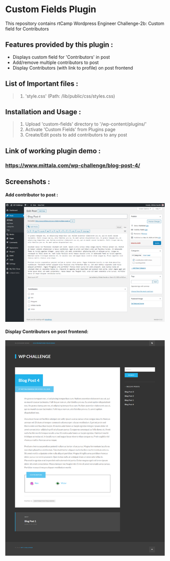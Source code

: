 # Custom Fields Plugin
  This repository contains rtCamp Wordpress Engineer Challenge-2b: Custom field for Contributors

## Features provided by this plugin :
* Displays custom field for 'Contributors' in post 
* Add/remove multiple contributors to post
* Display Contributors (with link to profile) on post frontend

## List of Important files :
>1. 'style.css' (Path: /lib/public/css/styles.css)

## Installation and Usage :
>1. Upload 'custom-fields' directory to '/wp-content/plugins/' 
>2. Activate 'Custom Fields' from Plugins page
>3. Create/Edit posts to add contributors to any post 

##  Link of working plugin demo :

###  **https://www.mittala.com/wp-challenge/blog-post-4/**
  
## Screenshots :
#### Add contributor to post :
![Contributors Metaox](lib/public/images/01-contributors-metabox.png)

#### Display Contributors on post frontend:
![Contributors Field on Post](lib/public/images/02-contributors-field-on-post.png)
